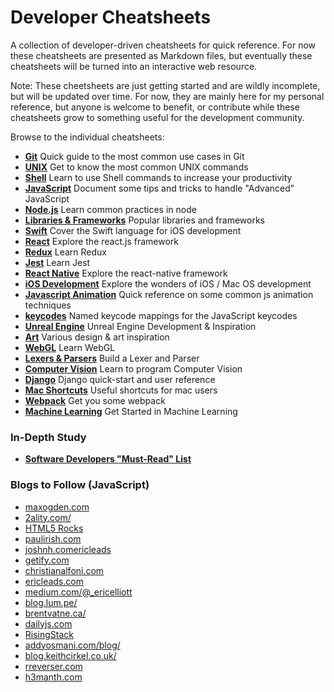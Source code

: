 # Developer Cheatsheets

A collection of developer-driven cheatsheets for quick reference. For now these cheatsheets are presented as Markdown files, but eventually these cheatsheets will be turned into an interactive web resource.

Note: These cheetsheets are just getting started and are wildly incomplete, but will be updated over time. For now, they are mainly here for my personal reference, but anyone is welcome to benefit, or contribute while these cheatsheets grow to something useful for the development community.

Browse to the individual cheatsheets:

- **[Git](https://github.com/radiovisual/cheatsheets/blob/master/git.md)** Quick guide to the most common use cases in Git
- **[UNIX](https://github.com/radiovisual/cheatsheets/blob/master/unix.md)** Get to know the most common UNIX commands
- **[Shell](https://github.com/radiovisual/cheatsheets/blob/master/shell.md)** Learn to use Shell commands to increase your productivity
- **[JavaScript](https://github.com/radiovisual/cheatsheets/blob/master/javascript.md)** Document some tips and tricks to handle "Advanced" JavaScript
- **[Node.js](https://github.com/radiovisual/cheatsheets/blob/master/node.md)** Learn common practices in node
- **[Libraries & Frameworks](https://github.com/radiovisual/cheatsheets/blob/master/libraries-and-frameworks.md)** Popular libraries and frameworks
- **[Swift](https://github.com/radiovisual/cheatsheets/blob/master/swift.md)** Cover the Swift language for iOS development
- **[React](https://github.com/radiovisual/cheatsheets/blob/master/react.md)** Explore the react.js framework
- **[Redux](https://github.com/radiovisual/cheatsheets/blob/master/redux.md)** Learn Redux
- **[Jest](https://github.com/radiovisual/cheatsheets/blob/master/jest.md)** Learn Jest
- **[React Native](https://github.com/radiovisual/cheatsheets/blob/master/react-native.md)** Explore the react-native framework
- **[iOS Development](https://github.com/radiovisual/cheatsheets/blob/master/ios.md)** Explore the wonders of iOS / Mac OS development
- **[Javascript Animation](https://github.com/radiovisual/cheatsheets/blob/master/javascript-animation.md)** Quick reference on some common js animation techniques
- **[keycodes](https://github.com/radiovisual/cheatsheets/blob/master/keycodes.js)** Named keycode mappings for the JavaScript keycodes
- **[Unreal Engine](https://github.com/radiovisual/cheatsheets/blob/master/unrealengine.md)** Unreal Engine Development & Inspiration
- **[Art](https://github.com/radiovisual/cheatsheets/blob/master/art.md)** Various design & art inspiration
- **[WebGL](https://github.com/radiovisual/cheatsheets/blob/master/webgl.md)** Learn WebGL
- **[Lexers & Parsers](https://github.com/radiovisual/cheatsheets/blob/master/lexers-parsers.md)** Build a Lexer and Parser
- **[Computer Vision](https://github.com/radiovisual/cheatsheets/blob/master/computer-vision.md)** Learn to program Computer Vision
- **[Django](https://github.com/radiovisual/cheatsheets/blob/master/django.md)** Django quick-start and user reference
- **[Mac Shortcuts](https://github.com/radiovisual/cheatsheets/blob/master/mac-shortcuts.md)** Useful shortcuts for mac users
- **[Webpack](https://github.com/radiovisual/cheatsheets/blob/master/webpack.md)** Get you some webpack
- **[Machine Learning](https://github.com/radiovisual/cheatsheets/blob/master/machine-learning.md)** Get Started in Machine Learning

### In-Depth Study

- **[Software Developers "Must-Read" List](https://github.com/radiovisual/cheatsheets/blob/master/must-read.md)**


### Blogs to Follow (JavaScript)

- [maxogden.com](http://maxogden.com/)
- [2ality.com/](http://www.2ality.com/)
- [HTML5 Rocks](http://www.html5rocks.com/en/)
- [paulirish.com](http://www.paulirish.com/)
- [joshnh.comericleads](http://joshnh.com/)
- [getify.com](http://blog.getify.com/)
- [christianalfoni.com](http://www.christianalfoni.com/)
- [ericleads.com](http://ericleads.com/)
- [medium.com/@_ericelliott](https://medium.com/@_ericelliott)
- [blog.lum.pe/](http://blog.lum.pe/)
- [brentvatne.ca/](http://brentvatne.ca/)
- [dailyjs.com](http://dailyjs.com/)
- [RisingStack](https://blog.risingstack.com)
- [addyosmani.com/blog/](http://addyosmani.com/blog/)
- [blog.keithcirkel.co.uk/](http://blog.keithcirkel.co.uk/)
- [rreverser.com](https://rreverser.com/)
- [h3manth.com](https://h3manth.com/new/)
